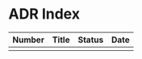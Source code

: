 # ADR Index

| Number | Title | Status | Date |
|--------|-------|--------|------|
|        |       |        |      |

